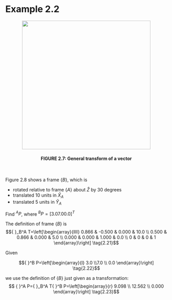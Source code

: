 &emsp;
# Example 2.2
<div align=center>
    <image src="imgs/2.8.png" width=400>
    <h4>FIGURE 2.7: General transform of a vector</h>
</div>
&emsp;

Figure $2.8$ shows a frame $\{B\}$, which is
- rotated relative to frame $\{A\}$ about $\hat{Z}$ by $30$ degrees
- translated $10$ units in $\hat{X}_A$
- translated $5$ units in $\hat{Y}_A$


Find ${ }^A P$, where ${ }^B P=[3.07 .00 .0]^T$


The definition of frame $\{B\}$ is
$${ }_B^A T=\left[\begin{array}{llll}
0.866 & -0.500 & 0.000 & 10.0 \\
0.500 & 0.866 & 0.000 & 5.0 \\
0.000 & 0.000 & 1.000 & 0.0 \\
0 & 0 & 0 & 1
\end{array}\right] \tag{2.21}$$

Given

$${ }^B P=\left[\begin{array}{l}
3.0 \\7.0 \\ 0.0
\end{array}\right] \tag{2.22}$$

we use the definition of $\{B\}$ just given as a transformation:
$$
{ }^A P={ }_B^A T{ }^B P=\left[\begin{array}{r}
9.098 \\ 12.562 \\ 0.000
\end{array}\right] \tag{2.23}$$



